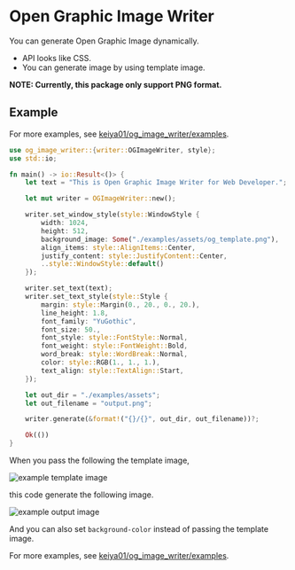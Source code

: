 # Open Graphic Image Writer

You can generate Open Graphic Image dynamically.

- API looks like CSS.
- You can generate image by using template image.

**NOTE: Currently, this package only support PNG format.**

## Example

For more examples, see [keiya01/og_image_writer/examples](https://github.com/keiya01/og_image_writer/tree/main/examples).

```rs
use og_image_writer::{writer::OGImageWriter, style};
use std::io;

fn main() -> io::Result<()> {
    let text = "This is Open Graphic Image Writer for Web Developer.";

    let mut writer = OGImageWriter::new();

    writer.set_window_style(style::WindowStyle {
        width: 1024,
        height: 512,
        background_image: Some("./examples/assets/og_template.png"),
        align_items: style::AlignItems::Center,
        justify_content: style::JustifyContent::Center,
        ..style::WindowStyle::default()
    });

    writer.set_text(text);
    writer.set_text_style(style::Style {
        margin: style::Margin(0., 20., 0., 20.),
        line_height: 1.8,
        font_family: "YuGothic",
        font_size: 50.,
        font_style: style::FontStyle::Normal,
        font_weight: style::FontWeight::Bold,
        word_break: style::WordBreak::Normal,
        color: style::RGB(1., 1., 1.),
        text_align: style::TextAlign::Start,
    });

    let out_dir = "./examples/assets";
    let out_filename = "output.png";

    writer.generate(&format!("{}/{}", out_dir, out_filename))?;

    Ok(())
}
```

When you pass the following the template image,

![example template image](https://raw.githubusercontent.com/keiya01/og_image_writer/main/examples/assets/og_template.png)

this code generate the following image.

![example output image](https://raw.githubusercontent.com/keiya01/og_image_writer/main/examples/assets/output.png)

And you can also set `background-color` instead of passing the template image.

For more examples, see [keiya01/og_image_writer/examples](https://github.com/keiya01/og_image_writer/tree/main/examples).

